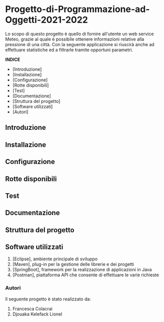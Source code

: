 # Progetto-di-Programmazione-ad-Oggetti-2021-2022

Lo scopo di questo progetto è quello di fornire all'utente un web service Meteo, grazie al quale è possibile ottenere informazioni relative alla pressione di
una città. Con la seguente applicazione si riuscirà anche ad effettuare statistiche ed a filtrarle tramite opportuni parametri.

**INDICE**

* [Introduzione]
* [Installazione]
* [Configurazione]
* [Rotte disponibili]
* [Test]
* [Documentazione]
* [Struttura del progetto]
* [Software utilizzati]
* [Autori]

## Introduzione 

## Installazione

## Configurazione 

## Rotte disponibili

## Test

## Documentazione

## Struttura del progetto

## Software utilizzati
1. [Eclipse], ambiente principale di sviluppo
2. [Maven], plug-in per la gestione delle librerie e dei progetti
3. [SpringBoot], framework per la realizzazione di applicazioni in Java
4. [Postman], piattaforma API che consente di effettuare le varie richieste

### Autori
Il seguente progetto è stato realizzato da:
  1. Francesca Colacrai
  2. Djouaka Kelefack Lionel

